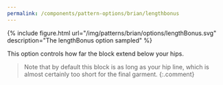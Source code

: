 ```yaml
---
permalink: /components/pattern-options/brian/lengthbonus
---
```

{% include figure.html url="/img/patterns/brian/options/lengthBonus.svg" description="The lengthBonus option sampled" %}

This option controls how far the block extend below your hips.

> Note that by default this block is as long as your hip line, which is almost certainly too short for the final garment.
{:.comment}

